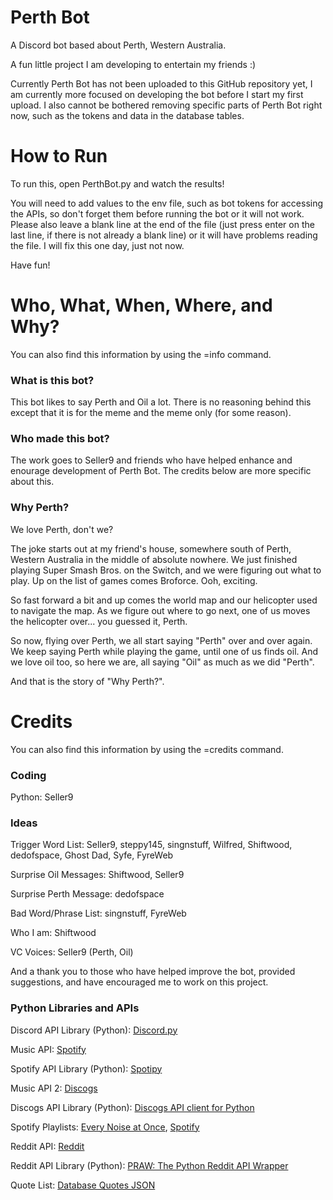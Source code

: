 # Perth Bot
A Discord bot based about Perth, Western Australia.

A fun little project I am developing to entertain my friends :)

Currently Perth Bot has not been uploaded to this GitHub repository yet, I am currently more focused on developing the bot before I start my first upload. I also cannot be bothered removing specific parts of Perth Bot right now, such as the tokens and data in the database tables.

# How to Run
To run this, open PerthBot.py and watch the results!

You will need to add values to the env file, such as bot tokens for accessing the APIs, so don't forget them before running the bot or it will not work. Please also leave a blank line at the end of the file (just press enter on the last line, if there is not already a blank line) or it will have problems reading the file. I will fix this one day, just not now.

Have fun!

# Who, What, When, Where, and Why?
You can also find this information by using the =info command.

### What is this bot?
This bot likes to say Perth and Oil a lot. There is no reasoning behind this except that it is for the meme and the meme only (for some reason).

### Who made this bot?
The work goes to Seller9 and friends who have helped enhance and enourage development of Perth Bot. The credits below are more specific about this.

### Why Perth?
We love Perth, don't we?

The joke starts out at my friend's house, somewhere south of Perth, Western Australia in the middle of absolute nowhere. We just finished playing Super Smash Bros. on the Switch, and we were figuring out what to play. Up on the list of games comes Broforce. Ooh, exciting.

So fast forward a bit and up comes the world map and our helicopter used to navigate the map. As we figure out where to go next, one of us moves the helicopter over... you guessed it, Perth.

So now, flying over Perth, we all start saying "Perth" over and over again. We keep saying Perth while playing the game, until one of us finds oil. And we love oil too, so here we are, all saying "Oil" as much as we did "Perth".

And that is the story of "Why Perth?".


# Credits
You can also find this information by using the =credits command.

### Coding
Python: Seller9

### Ideas
Trigger Word List: Seller9, steppy145, singnstuff, Wilfred, Shiftwood, dedofspace, Ghost Dad, Syfe, FyreWeb

Surprise Oil Messages: Shiftwood, Seller9

Surprise Perth Message: dedofspace

Bad Word/Phrase List: singnstuff, FyreWeb

Who I am: Shiftwood

VC Voices: Seller9 (Perth, Oil)

And a thank you to those who have helped improve the bot, provided suggestions, and have encouraged me to work on this project.


### Python Libraries and APIs
Discord API Library (Python): [Discord.py](https://discordpy.readthedocs.io/)
    
Music API: [Spotify](https://www.spotify.com/)

Spotify API Library (Python): [Spotipy](https://spotipy.readthedocs.io/)

Music API 2: [Discogs](https://www.discogs.com/)

Discogs API Library (Python): [Discogs API client for Python](https://python3-discogs-client.readthedocs.io/en/latest/about.html)

Spotify Playlists: [Every Noise at Once](https://everynoise.com/), [Spotify](https://www.spotify.com/)

Reddit API: [Reddit](https://www.reddit.com/)

Reddit API Library (Python): [PRAW: The Python Reddit API Wrapper](https://praw.readthedocs.io/en/stable/)

Quote List: [Database Quotes JSON](https://github.com/JamesFT/Database-Quotes-JSON)
